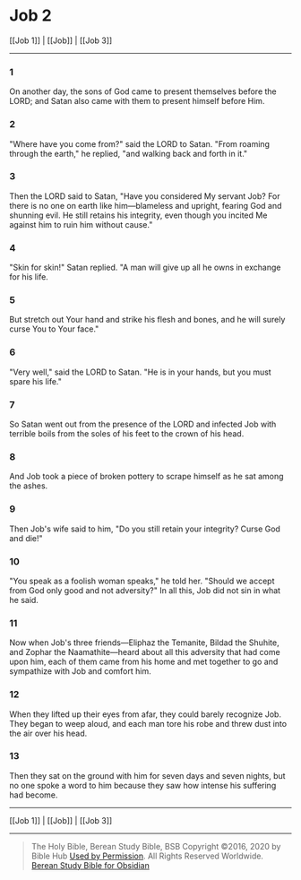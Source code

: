 # Job 2

[[Job 1]] | [[Job]] | [[Job 3]]

---

### 1
On another day, the sons of God came to present themselves before the LORD; and Satan also came with them to present himself before Him.

### 2
"Where have you come from?" said the LORD to Satan. "From roaming through the earth," he replied, "and walking back and forth in it."

### 3
Then the LORD said to Satan, "Have you considered My servant Job? For there is no one on earth like him—blameless and upright, fearing God and shunning evil. He still retains his integrity, even though you incited Me against him to ruin him without cause."

### 4
"Skin for skin!" Satan replied. "A man will give up all he owns in exchange for his life.

### 5
But stretch out Your hand and strike his flesh and bones, and he will surely curse You to Your face."

### 6
"Very well," said the LORD to Satan. "He is in your hands, but you must spare his life."

### 7
So Satan went out from the presence of the LORD and infected Job with terrible boils from the soles of his feet to the crown of his head.

### 8
And Job took a piece of broken pottery to scrape himself as he sat among the ashes.

### 9
Then Job's wife said to him, "Do you still retain your integrity? Curse God and die!"

### 10
"You speak as a foolish woman speaks," he told her. "Should we accept from God only good and not adversity?" In all this, Job did not sin in what he said.

### 11
Now when Job's three friends—Eliphaz the Temanite, Bildad the Shuhite, and Zophar the Naamathite—heard about all this adversity that had come upon him, each of them came from his home and met together to go and sympathize with Job and comfort him.

### 12
When they lifted up their eyes from afar, they could barely recognize Job. They began to weep aloud, and each man tore his robe and threw dust into the air over his head.

### 13
Then they sat on the ground with him for seven days and seven nights, but no one spoke a word to him because they saw how intense his suffering had become.

---

[[Job 1]] | [[Job]] | [[Job 3]]

---

> The Holy Bible, Berean Study Bible, BSB
> Copyright &copy;2016, 2020 by Bible Hub
> [Used by Permission](https://berean.bible/terms.htm). All Rights Reserved Worldwide.
> [Berean Study Bible for Obsidian](https://github.com/gapmiss/berean-study-bible-for-obsidian)</small>

